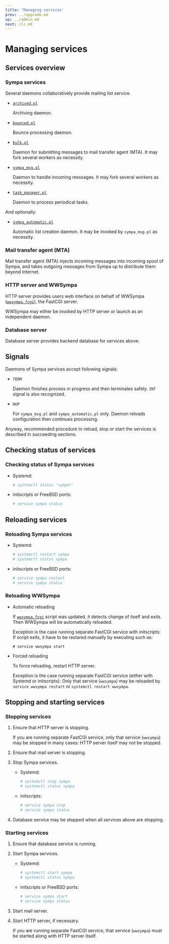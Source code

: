 ```yaml
---
title: 'Managing services'
prev: ../upgrade.md
up: ../admin.md
next: cli.md
---
```


Managing services
=================

Services overview
-----------------

### Sympa services

Several daemons collaboratively provide mailing list service.

  * [``archived.pl``](/gpldoc/man/archived.8.html)

    Archiving daemon.

  * [``bounced.pl``](/gpldoc/man/bounced.8.html)

    Bounce processing daemon.

  * [``bulk.pl``](/gpldoc/man/bulk.8.html)

    Daemon for submitting messages to mail transfer agent (MTA).
    It may fork several workers as necessity.

  * [``sympa_msg.pl``](/gpldoc/man/sympa_msg.8.html)

    Daemon to handle incoming messages.
    It may fork several workers as necessity.

  * [``task_manager.pl``](/gpldoc/man/task_manager.8.html)

    Daemon to process periodical tasks.

And optionally:

  * [``sympa_automatic.pl``](/gpldoc/man/sympa_automatic.8.html)

    Automatic list creation daemon.
    It may be invoked by ``sympa_msg.pl`` as necessity.

### Mail transfer agent (MTA)

Mail transfer agent (MTA) injects incoming messages into incoming spool of
Sympa, and takes outgoing messages from Sympa up to distribute them beyond
Internet.

### HTTP server and WWSympa

HTTP server provides users web interface on behalf of WWSympa
([``wwsympa.fcgi``](/gpldoc/man/wwsympa.8.html)), the FastCGI server.

WWSympa may either be invoked by HTTP server or launch as an independent
daemon.

### Database server

Database server provides backend database for services above.

Signals
-------

Daemons of Sympa services accept following signals:

* ``TERM``

  Daemon finishes process in progress and then terminates safely.
  ``INT`` signal is also recognized.

* ``HUP``

  For ``sympa_msg.pl`` and ``sympa_automatic.pl`` only.
  Daemon reloads configuration then continues processing.

Anyway, recommended procedure to reload, stop or start the services is
described in succeeding sections.

Checking status of services
---------------------------

### Checking status of Sympa services

  * Systemd:
    ```bash
    # systemctl status 'sympa*'
    ```

  * initscripts or FreeBSD ports:
    ```bash
    # service sympa status
    ```

Reloading services
------------------

### Reloading Sympa services

  * Systemd:
    ```bash
    # systemctl restart sympa
    # systemctl status sympa
    ```

  * initscripts or FreeBSD ports:
    ```bash
    # service sympa restart
    # service sympa status
    ```

### Reloading WWSympa

  * Automatic reloading

    If [``wwsympa.fcgi``](/gpldoc/man/wwsympa.8.html) script was updated, it detects
    change of itself and exits.  Then WWSympa will be automatically reloaded.

    Exception is the case running separate FastCGI service with initscripts:
    If script exits,
    it have to be restared manually by executing such as:
    ```
    # service wwsympa start
    ```

  * Forced reloading

    To force reloading, restart HTTP server.

    Exception is the case running separate FastCGI service (either with
    Systemd or initscripts):
    Only that service (``wwsympa``) may be reloaded by
    ``service wwsympa restart`` or ``systemctl restart wwsympa``.

Stopping and starting services
------------------------------

### Stopping services

  1. Ensure that HTTP server is stopping.

     If you are running separate FastCGI service, only that service
     (``wwsympa``) may be stopped
     in many cases: HTTP server itself may not be stopped.

  2. Ensure that mail server is stopping.

  3. Stop Sympa services.

       * Systemd:
         ```bash
         # systemctl stop sympa
         # systemctl status sympa
         ```

       * initscripts:
         ```bash
         # service sympa stop
         # service sympa status
         ```

  4. Database service may be stopped when all services above are stopping.

### Starting services

  1. Ensure that database service is running.

  2. Start Sympa services.

       * Systemd:
         ```bash
         # systemctl start sympa
         # systemctl status sympa
         ```

       * initscripts or FreeBSD ports:
         ```bash
         # service sympa start
         # service sympa status
         ```

  3. Start mail server.

  4. Start HTTP server, if necessary.

     If you are running separate FastCGI service, that service
     (``wwsympa``) must be started
     along with HTTP server itself.

